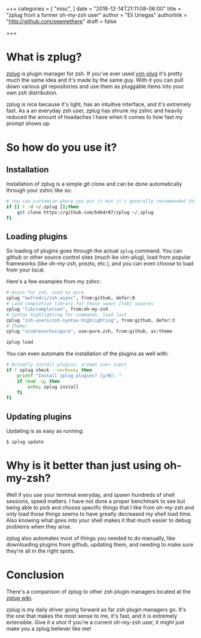 +++
categories = [
  "misc",
]
date = "2016-12-14T21:11:08-06:00"
title = "zplug from a former oh-my-zsh user"
author = "Eli Uriegas"
authorlink = "http://github.com/seemethere"
draft = false

+++

# What is zplug?

[zplug](https://github.com/zplug/zplug) is plugin manager for zsh. 
If you've ever used [vim-plug](https://github.com/junegunn/vim-plug) it's 
pretty much the same idea and it's made by the same guy. With it you can 
pull down various git repositories and use them as pluggable items into your
own zsh distribution.

zplug is nice because it's light, has an intuitive interface, and it's 
extremely fast. As a an everyday zsh user, zplug has shrunk my zshrc and 
heavily reduced the amount of headaches I have when it comes to how fast 
my prompt shows up.

# So how do you use it?

## Installation
Installation of zplug is a simple git clone and can be done automatically 
through your zshrc like so:

```zsh
# You can customize where you put it but it's generally recommended that you put in $HOME/.zplug
if [[ ! -d ~/.zplug ]];then
    git clone https://github.com/b4b4r07/zplug ~/.zplug
fi
```

## Loading plugins
So loading of plugins goes through the actual `zplug` command. You can 
github or other source control sites (much ike vim-plug), load from popular 
frameworks (like oh-my-zsh, prezto, etc.), and you can even choose to load 
from your local.

Here's a few examples from my zshrc:
```zsh
# Async for zsh, used by pure
zplug "mafredri/zsh-async", from:github, defer:0
# Load completion library for those sweet [tab] squares
zplug "lib/completion", from:oh-my-zsh
# Syntax highlighting for commands, load last
zplug "zsh-users/zsh-syntax-highlighting", from:github, defer:3
# Theme!
zplug "sindresorhus/pure", use:pure.zsh, from:github, as:theme

zplug load
```

You can even automate the installation of the plugins as well with:
```zsh
# Actually install plugins, prompt user input
if ! zplug check --verbose; then
    printf "Install zplug plugins? [y/N]: "
    if read -q; then
        echo; zplug install
    fi
fi
```

## Updating plugins
Updating is as easy as running:
```
$ zplug update
```

# Why is it better than just using oh-my-zsh?
Well if you use your terminal everyday, and spawn hundreds of shell 
sessions, speed matters. I have not done a proper benchmark to see 
but being able to pick and choose specific things that I like from 
oh-my-zsh and only load those things seems to have greatly decreased 
my shell load time. Also knowing what goes into your shell makes it 
that much easier to debug problems when they arise.

zplug also automates most of things you needed to do manually, like 
downloading plugins from github, updating them, and needing to make 
sure they're all in the right spots.

# Conclusion
There's a comparison of zplug to other zsh plugin managers located at 
the [zplug wiki](https://github.com/zplug/zplug/wiki/Migration).

zplug is my daily driver going forward as far zsh plugin managers go. 
It's the one that makes the most sense to me, it's fast, and it is 
extremely extensible. Give it a shot if you're a current oh-my-zsh user, 
it might just make you a zplug believer like me!
